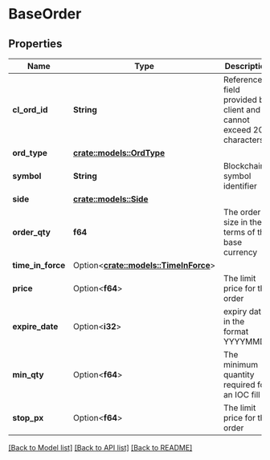 # BaseOrder

## Properties

Name | Type | Description | Notes
------------ | ------------- | ------------- | -------------
**cl_ord_id** | **String** | Reference field provided by client and cannot exceed 20 characters | 
**ord_type** | [**crate::models::OrdType**](ordType.md) |  | 
**symbol** | **String** | Blockchain symbol identifier | 
**side** | [**crate::models::Side**](side.md) |  | 
**order_qty** | **f64** | The order size in the terms of the base currency | 
**time_in_force** | Option<[**crate::models::TimeInForce**](TimeInForce.md)> |  | [optional]
**price** | Option<**f64**> | The limit price for the order | [optional]
**expire_date** | Option<**i32**> | expiry date in the format YYYYMMDD | [optional]
**min_qty** | Option<**f64**> | The minimum quantity required for an IOC fill | [optional]
**stop_px** | Option<**f64**> | The limit price for the order | [optional]

[[Back to Model list]](../README.md#documentation-for-models) [[Back to API list]](../README.md#documentation-for-api-endpoints) [[Back to README]](../README.md)


